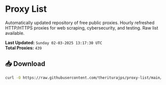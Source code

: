 # Proxy List

Automatically updated repository of free public proxies. Hourly refreshed HTTP/HTTPS proxies for web scraping, cybersecurity, and testing. Raw list available.

**Last Updated:** `Sunday 02-03-2025 13:17:30 UTC`  
**Total Proxies:** `439`

## 📥 Download
```bash
curl -O https://raw.githubusercontent.com/theriturajps/proxy-list/main/proxies.txt
